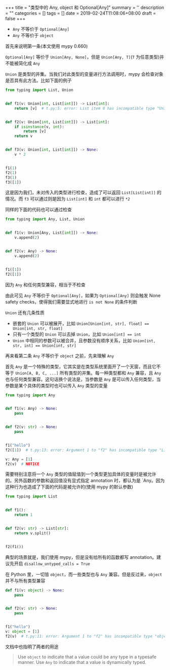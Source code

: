 
+++
title = "类型中的 Any, object 和 Optional[Any]"
summary = ''
description = ""
categories = []
tags = []
date = 2019-02-24T11:08:06+08:00
draft = false
+++

- `Any` 不等价于 `Optional[Any]`
- `Any` 不等价于 `object`

首先来说明第一条(本文使用 mypy 0.660)

`Optional[Any]` 等价于 `Union[Any, None]`，但是 `Union[Any, T]`(`T` 为任意类型)并不能被简化成 `Any`

`Union` 是类型的并集。当我们对此类型的变量进行方法调用时，mypy 会检查对象是否具有此方法。比如下面的例子

```Python
from typing import List, Union


def f1(v: Union[int, List[int]]) -> List[int]:
    return [v]  # t.py:5: error: List item 0 has incompatible type "Union[int, List[int]]"; expected "int"


def f2(v: Union[int, List[int]]) -> List[int]:
    if isinstance(v, int):
        return [v]
    return v


def f3(v: Union[int, List[int]]) -> None:
    v * 2


f1(1)
f2(1)
f3(1)
f3([1])
```

这是因为我们，未对传入的类型进行检查，造成了可以返回 `List[List[int]]` 的情况。而 `f3` 可以通过则是因为 `List[int]` 和 `int` 都可以进行 `*2`

同样的下面的代码也可以通过检查

```Python
from typing import Any, List, Union


def f1(v: Union[Any, List[int]]) -> None:
    v.append(2)


def f2(v: Any) -> None:
    v.append(2)


f1([1])
f2([1])
```

因为 `Any` 和任何类型兼容，相当于不检查

由此可见 `Any` 不等价于 `Optional[Any]`，如果为 `Optional[Any]` 则会触发 None safety checks，使得我们需要显式地进行 `is not None` 的条件判断

`Union` 还有几条性质

- 嵌套的 `Union` 可以被展开，比如 `Union[Union[int, str], float] == Union[int, str, float]`
- 只有一个类型的 `Union` 可以去掉 `Union`，比如 `Union[int] == int`
- `Union` 中相同的参数可以被合并，且参数没有顺序关系，比如 `Union[int, str, int] == Union[int, str]`

再来看第二条 `Any` 不等价于 `object` 之前，先来理解 `Any`

首先 `Any` 是一个特殊的类型，它其实是在类型系统里面开了一个天窗，而且它不等于 `Union[A, B, C, ...]` 所有类型的并集。每一种类型都和 `Any` 兼容，且 `Any` 也与任何类型兼容。这句话换个说法是，当参数是 `Any` 是可以传入任何类型，当参数是某个具体的类型时也可以传入 `Any` 类型的变量

```Python
from typing import Any


def f1(v: Any) -> None:
    pass


def f2(v: str) -> None:
    pass


f1("hello")
f2([1])  # t.py:13: error: Argument 1 to "f2" has incompatible type "List[int]"; expected "str"

v: Any = [1]
f2(v)  # NOTICE
```

需要特别注意将一个 `Any` 类型的值赋值到一个类型更加具体的变量时是被允许的。另外函数的参数和返回值没有显式指定 annotation 时，都认为是 `Any。因为这种行为也造成了下面的代码是被允许的(使用 mypy 的默认参数)

```Python
from typing import List


def f1():
    return 1


def f2(v: str) -> List[str]:
    return v.split()


f2(f1())
```

典型的场景就是，我们使用 mypy，但是没有给所有的函数都写 annotation。建议先开启 `disallow_untyped_calls = True`

在 Python 里，一切皆 `object`，而一些类型也与 `Any` 兼容。但是反过来，`object` 并不与所有类型兼容

```Python
def f1(v: object) -> None:
    pass


def f2(v: str) -> None:
    pass


f1("hello")
v: object = [1]
f2(v)  # t.py:11: error: Argument 1 to "f2" has incompatible type "object"; expected "str"
```

文档中也指明了两者的用途

> Use `object` to indicate that a value could be any type in a typesafe manner. Use `Any` to indicate that a value is dynamically typed.

    